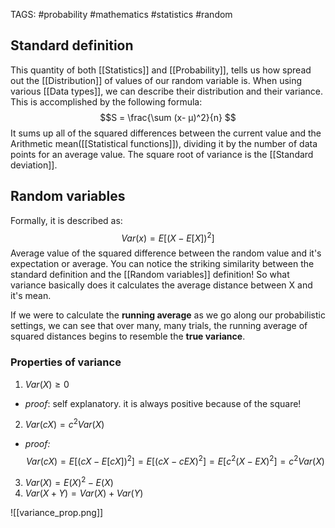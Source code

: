 TAGS: #probability #mathematics #statistics #random 

## Standard definition
This quantity of both [[Statistics]] and [[Probability]], tells us how spread out the [[Distribution]] of values of our random variable is. When using various [[Data types]], we can describe their distribution and their variance. This is accomplished by the following formula:
$$S = \frac{\sum (x- µ)^2}{n} $$
It sums up all of the squared differences between the current value and the Arithmetic mean([[Statistical functions]]), dividing it by the number of data points for an average value. The square root of variance is the [[Standard deviation]]. 

## Random variables
Formally, it is described as:
$$Var(x) = E[(X-E[X])^2] $$
Average value of the squared difference between the random value and it's expectation or average. You can notice the striking similarity between the standard definition and the [[Random variables]] definition! So what variance basically does it calculates the average distance between X and it's mean. 

If we were to calculate the **running average** as we go along our probabilistic settings, we can see that over many, many trials, the running average of squared distances begins to resemble the **true variance**. 

### Properties of variance
1. $Var(X) ≥ 0$
- *proof*: self explanatory. it is always positive because of the square!
2. $Var(cX) =  c^2Var(X)$ 
- *proof:*
$$Var(cX) = E[(cX − E[cX])^2] = E[(cX − cEX)^2] = E[c^2(X − EX)^2] = c^2Var(X) $$
3. $Var(X) = E(X)^2 - E(X)$
4. $Var(X+Y) = Var(X) + Var(Y)$

![[variance_prop.png]]

